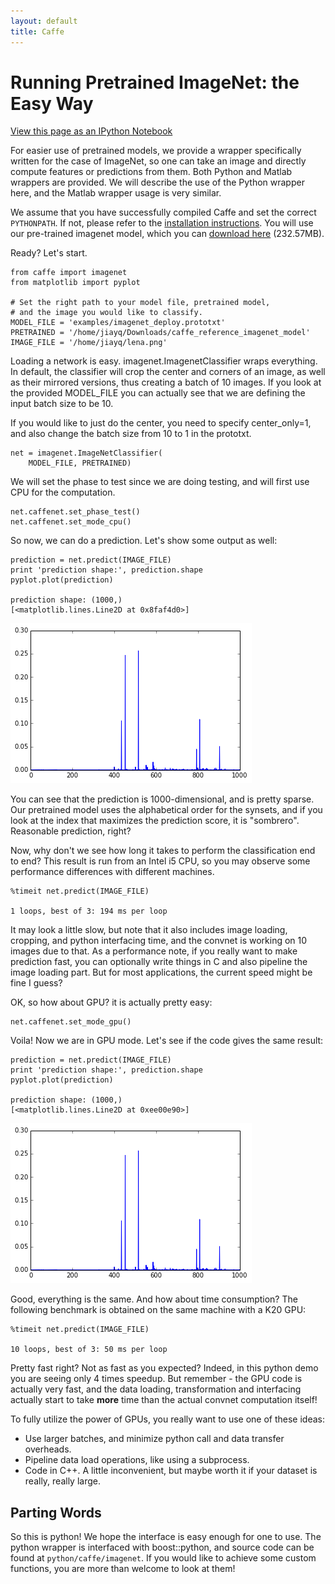 ```yaml
---
layout: default
title: Caffe
---
```


Running Pretrained ImageNet: the Easy Way
=========================================

[View this page as an IPython Notebook](http://nbviewer.ipython.org/url/daggerfs.com/caffe/imagenet_pretrained_files/imagenet_pretrained.ipynb)

For easier use of pretrained models, we provide a wrapper specifically written
for the case of ImageNet, so one can take an image and directly compute features
or predictions from them. Both Python and Matlab wrappers are provided. We will
describe the use of the Python wrapper here, and the Matlab wrapper usage is
very similar.

We assume that you have successfully compiled Caffe and set the correct
`PYTHONPATH`. If not, please refer to the [installation
instructions](installation.html). You will use our pre-trained imagenet model,
which you can [download
here](https://www.dropbox.com/sh/854ufsssbqadhvr/t7zgt1meni) (232.57MB).

Ready? Let's start.


    from caffe import imagenet
    from matplotlib import pyplot
    
    # Set the right path to your model file, pretrained model,
    # and the image you would like to classify.
    MODEL_FILE = 'examples/imagenet_deploy.prototxt'
    PRETRAINED = '/home/jiayq/Downloads/caffe_reference_imagenet_model'
    IMAGE_FILE = '/home/jiayq/lena.png'

Loading a network is easy. imagenet.ImagenetClassifier wraps everything. In
default, the classifier will crop the center and corners of an image, as well as
their mirrored versions, thus creating a batch of 10 images. If you look at the
provided MODEL_FILE you can actually see that we are defining the input batch
size to be 10.

If you would like to just do the center, you need to specify center_only=1, and
also change the batch size from 10 to 1 in the prototxt.


    net = imagenet.ImageNetClassifier(
        MODEL_FILE, PRETRAINED)

We will set the phase to test since we are doing testing, and will first use CPU
for the computation.


    net.caffenet.set_phase_test()
    net.caffenet.set_mode_cpu()

So now, we can do a prediction. Let's show some output as well:


    prediction = net.predict(IMAGE_FILE)
    print 'prediction shape:', prediction.shape
    pyplot.plot(prediction)

    prediction shape: (1000,)
    [<matplotlib.lines.Line2D at 0x8faf4d0>]

![png](imagenet_pretrained_files/imagenet_pretrained_7_2.png)


You can see that the prediction is 1000-dimensional, and is pretty sparse. Our
pretrained model uses the alphabetical order for the synsets, and if you look at
the index that maximizes the prediction score, it is "sombrero". Reasonable
prediction, right?

Now, why don't we see how long it takes to perform the classification end to
end? This result is run from an Intel i5 CPU, so you may observe some
performance differences with different machines.


    %timeit net.predict(IMAGE_FILE)

    1 loops, best of 3: 194 ms per loop


It may look a little slow, but note that it also includes image loading,
cropping, and python interfacing time, and the convnet is working on 10 images due to that. As a
performance note, if you really want to make prediction fast, you can
optionally write things in C and also pipeline the image loading part. But for
most applications, the current speed might be fine I guess?

OK, so how about GPU? it is actually pretty easy:


    net.caffenet.set_mode_gpu()

Voila! Now we are in GPU mode. Let's see if the code gives the same result:


    prediction = net.predict(IMAGE_FILE)
    print 'prediction shape:', prediction.shape
    pyplot.plot(prediction)

    prediction shape: (1000,)
    [<matplotlib.lines.Line2D at 0xee00e90>]

![png](imagenet_pretrained_files/imagenet_pretrained_13_2.png)


Good, everything is the same. And how about time consumption? The following
benchmark is obtained on the same machine with a K20 GPU:


    %timeit net.predict(IMAGE_FILE)

    10 loops, best of 3: 50 ms per loop


Pretty fast right? Not as fast as you expected? Indeed, in this python demo you
are seeing only 4 times speedup. But remember - the GPU code is actually very
fast, and the data loading, transformation and interfacing actually start to
take **more** time than the actual convnet computation itself!

To fully utilize the power of GPUs, you really want to use one of these ideas:
* Use larger batches, and minimize python call and data transfer overheads.
* Pipeline data load operations, like using a subprocess.
* Code in C++. A little inconvenient, but maybe worth it if your dataset is
really, really large.

Parting Words
-------------

So this is python! We hope the interface is easy enough for one to use. The
python wrapper is interfaced with boost::python, and source code can be found at
`python/caffe/imagenet`. If you would like to achieve some custom functions, you
are more than welcome to look at them!

